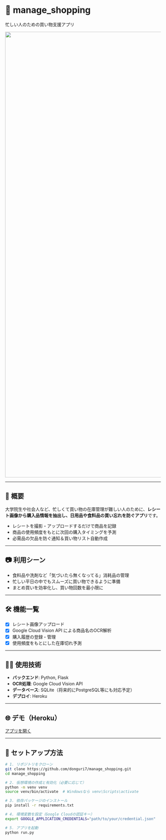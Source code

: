 # 🛒 manage_shopping

忙しい人のための買い物支援アプリ

<p align="center">
  <img width="1438" alt="Image" src="https://github.com/user-attachments/assets/40f07e1d-1db7-444e-8f49-c9120c5b2fdb" />
</p>

---

## 📌 概要

大学院生や社会人など、忙しくて買い物の在庫管理が難しい人のために、**レシート画像から購入品情報を抽出し、日用品や食料品の買い忘れを防ぐアプリ**です。

- レシートを撮影・アップロードするだけで商品を記録
- 商品の使用頻度をもとに次回の購入タイミングを予測
- 必需品の欠品を防ぐ通知＆買い物リスト自動作成

---

## 📷 利用シーン

- 食料品や洗剤など「気づいたら無くなってる」消耗品の管理
- 忙しい平日の中でもスムーズに買い物できるように準備
- まとめ買いを効率化し、買い物回数を最小限に

---

## 🛠️ 機能一覧

- [x] レシート画像アップロード
- [x] Google Cloud Vision API による商品名のOCR解析
- [x] 購入履歴の登録・管理
- [x] 使用頻度をもとにした在庫切れ予測

---

## 🧑‍💻 使用技術

- **バックエンド**: Python, Flask
- **OCR処理**: Google Cloud Vision API
- **データベース**: SQLite（将来的にPostgreSQL等にも対応予定）
- **デプロイ**: Heroku

---

## 🌐 デモ（Heroku）

[アプリを開く](https://mani-shop-web-14e12abc7a0a.herokuapp.com/)

---

## 🚀 セットアップ方法

```bash
# 1. リポジトリをクローン
git clone https://github.com/donguri7/manage_shopping.git
cd manage_shopping

# 2. 仮想環境の作成と有効化（必要に応じて）
python -m venv venv
source venv/bin/activate  # Windowsなら venv\Scripts\activate

# 3. 依存パッケージのインストール
pip install -r requirements.txt

# 4. 環境変数を設定（Google Cloudの認証キー）
export GOOGLE_APPLICATION_CREDENTIALS="path/to/your/credential.json"

# 5. アプリを起動
python run.py
